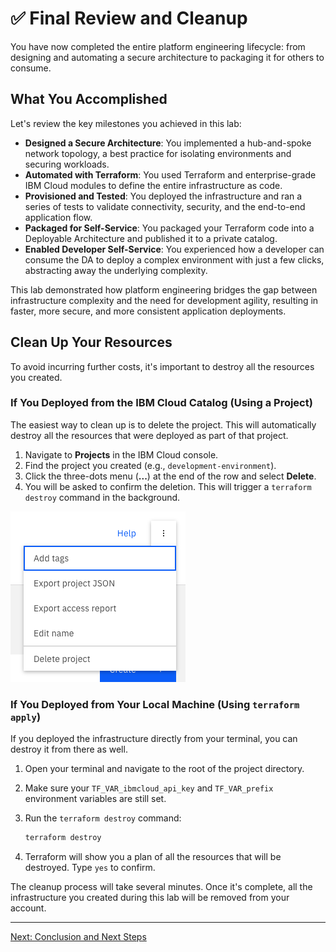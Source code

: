 # ✅ Final Review and Cleanup

You have now completed the entire platform engineering lifecycle: from designing and automating a secure architecture to packaging it for others to consume.

## What You Accomplished

Let's review the key milestones you achieved in this lab:

-   **Designed a Secure Architecture**: You implemented a hub-and-spoke network topology, a best practice for isolating environments and securing workloads.
-   **Automated with Terraform**: You used Terraform and enterprise-grade IBM Cloud modules to define the entire infrastructure as code.
-   **Provisioned and Tested**: You deployed the infrastructure and ran a series of tests to validate connectivity, security, and the end-to-end application flow.
-   **Packaged for Self-Service**: You packaged your Terraform code into a Deployable Architecture and published it to a private catalog.
-   **Enabled Developer Self-Service**: You experienced how a developer can consume the DA to deploy a complex environment with just a few clicks, abstracting away the underlying complexity.

This lab demonstrated how platform engineering bridges the gap between infrastructure complexity and the need for development agility, resulting in faster, more secure, and more consistent application deployments.

## Clean Up Your Resources

To avoid incurring further costs, it's important to destroy all the resources you created.

### If You Deployed from the IBM Cloud Catalog (Using a Project)

The easiest way to clean up is to delete the project. This will automatically destroy all the resources that were deployed as part of that project.

1.  Navigate to **Projects** in the IBM Cloud console.
2.  Find the project you created (e.g., `development-environment`).
3.  Click the three-dots menu (**...**) at the end of the row and select **Delete**.
4.  You will be asked to confirm the deletion. This will trigger a `terraform destroy` command in the background.

![Delete Project](images/delete-project.png)

### If You Deployed from Your Local Machine (Using `terraform apply`)

If you deployed the infrastructure directly from your terminal, you can destroy it from there as well.

1.  Open your terminal and navigate to the root of the project directory.
2.  Make sure your `TF_VAR_ibmcloud_api_key` and `TF_VAR_prefix` environment variables are still set.
3.  Run the `terraform destroy` command:

    ```bash
    terraform destroy
    ```

4.  Terraform will show you a plan of all the resources that will be destroyed. Type `yes` to confirm.

The cleanup process will take several minutes. Once it's complete, all the infrastructure you created during this lab will be removed from your account.

---

[Next: Conclusion and Next Steps](./09-conclusion.md)